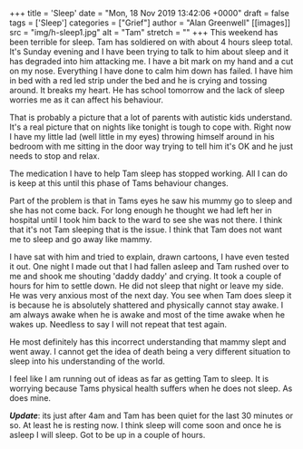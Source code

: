 +++
title = 'Sleep'
date = "Mon, 18 Nov 2019 13:42:06 +0000"
draft = false
tags = ['Sleep']
categories = ["Grief"]
author = "Alan Greenwell"
[[images]]
  src = "img/h-sleep1.jpg"
  alt = "Tam"
  stretch = ""
+++
This weekend has been terrible for sleep. Tam has soldiered on with about 4 hours sleep total. It's Sunday evening and I have been trying to talk to him about sleep and it has degraded into him attacking me. I have a bit mark on my hand and a cut on my nose. Everything I have done to calm him down has failed. I have him in bed with a red led strip under the bed and he is crying and tossing around. It breaks my heart. He has school tomorrow and the lack of sleep worries me as it can affect his behaviour.
<!--more-->

That is probably a picture that a lot of parents with autistic kids understand. It's a real picture that on nights like tonight is tough to cope with. Right now I have my little lad (well little in my eyes) throwing himself around in his bedroom with me sitting in the door way trying to tell him it's OK and he just needs to stop and relax.

The medication I have to help Tam sleep has stopped working. All I can do is keep at this until this phase of Tams behaviour changes.

Part of the problem is that in Tams eyes he saw his mummy go to sleep and she has not come back. For long enough he thought we had left her in hospital until I took him back to the ward to see she was not there. I think that it's not Tam sleeping that is the issue. I think that Tam does not want me to sleep and go away like mammy.

I have sat with him and tried to explain, drawn cartoons, I have even tested it out. One night I made out that I had fallen asleep and Tam rushed over to me and shook me shouting 'daddy daddy' and crying. It took a couple of hours for him to settle down. He did not sleep that night or leave my side. He was very anxious most of the next day. You see when Tam does sleep it is because he is absolutely shattered and physically cannot stay awake. I am always awake when he is awake and most of the time awake when he wakes up. Needless to say I will not repeat that test again.

He most definitely has this incorrect understanding that mammy slept and went away. I cannot get the idea of death being a very different situation to sleep into his understanding of the world.

I feel like I am running out of ideas as far as getting Tam to sleep. It is worrying because Tams physical health suffers when he does not sleep. As does mine.

_**Update**_: its just after 4am and Tam has been quiet for the last 30 minutes or so. At least he is resting now. I think sleep will come soon and once he is asleep I will sleep. Got to be up in a couple of hours.